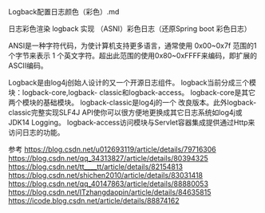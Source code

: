 Logback配置日志颜色（彩色）.md


日志彩色渲染
logback 实现 （ASNI）彩色日志（还原Spring boot 彩色日志）


ANSI是一种字符代码，为使计算机支持更多语言，通常使用 0x00~0x7f 范围的1 个字节来表示 1 个英文字符。超出此范围的使用0x80~0xFFFF来编码，即扩展的ASCII编码。

Logback是由log4j创始人设计的又一个开源日志组件。
logback当前分成三个模块：logback-core,logback- classic和logback-access。
logback-core是其它两个模块的基础模块。
logback-classic是log4j的一个 改良版本。此外logback-classic完整实现SLF4J API使你可以很方便地更换成其它日志系统如log4j或JDK14 Logging。
logback-access访问模块与Servlet容器集成提供通过Http来访问日志的功能。



<!-- magenta:洋红 -->
<!-- boldMagenta:粗红-->
<!-- cyan:青色 -->
<!-- white:白色 -->
<!-- magenta:洋红 -->
 

参考
https://blog.csdn.net/u012693119/article/details/79716306
https://blog.csdn.net/qq_34313827/article/details/80394325
https://blog.csdn.net/tt____tt/article/details/82154813
https://blog.csdn.net/shichen2010/article/details/83031418
https://blog.csdn.net/qq_40147863/article/details/88880053
https://blog.csdn.net/ITzhangdaopin/article/details/84635815
https://icode.blog.csdn.net/article/details/88874162




